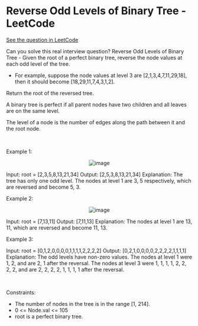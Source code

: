 # Reverse Odd Levels of Binary Tree - LeetCode
[See the question in LeetCode](https://leetcode.com/problems/reverse-odd-levels-of-binary-tree/submissions/1483771188/?envType=daily-question&envId=2024-12-20)

Can you solve this real interview question? Reverse Odd Levels of Binary Tree - Given the root of a perfect binary tree, reverse the node values at each odd level of the tree.

 * For example, suppose the node values at level 3 are [2,1,3,4,7,11,29,18], then it should become [18,29,11,7,4,3,1,2].

Return the root of the reversed tree.

A binary tree is perfect if all parent nodes have two children and all leaves are on the same level.

The level of a node is the number of edges along the path between it and the root node.

 

Example 1:


<p align="center">
  <img src="https://assets.leetcode.com/uploads/2022/07/28/first_case1.png" alt="image" >
</p>



Input: root = [2,3,5,8,13,21,34]
Output: [2,5,3,8,13,21,34]
Explanation: 
The tree has only one odd level.
The nodes at level 1 are 3, 5 respectively, which are reversed and become 5, 3.


Example 2:


<p align="center">
  <img src="https://assets.leetcode.com/uploads/2022/07/28/second_case3.png" alt="image" >
</p>



Input: root = [7,13,11]
Output: [7,11,13]
Explanation: 
The nodes at level 1 are 13, 11, which are reversed and become 11, 13.


Example 3:


Input: root = [0,1,2,0,0,0,0,1,1,1,1,2,2,2,2]
Output: [0,2,1,0,0,0,0,2,2,2,2,1,1,1,1]
Explanation: 
The odd levels have non-zero values.
The nodes at level 1 were 1, 2, and are 2, 1 after the reversal.
The nodes at level 3 were 1, 1, 1, 1, 2, 2, 2, 2, and are 2, 2, 2, 2, 1, 1, 1, 1 after the reversal.


 

Constraints:

 * The number of nodes in the tree is in the range [1, 214].
 * 0 <= Node.val <= 105
 * root is a perfect binary tree.
